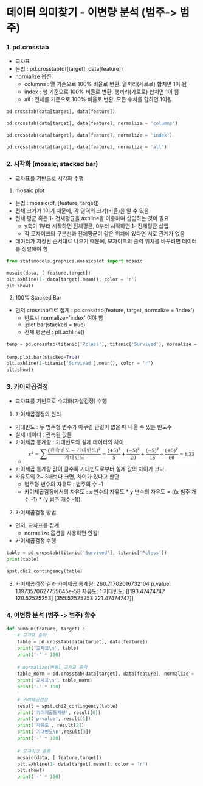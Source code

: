 # 데이터 의미찾기 - 이변량 분석 (범주-> 범주)

### 1. pd.crosstab
* 교차표
* 문법 : pd.crosstab(df[target], data[feature])
* normalize 옵션
    * columns : 열 기준으로 100% 비율로 변환. 열끼리(세로로) 합치면 1이 됨
    * index : 행 기준으로 100% 비율로 변환. 행끼리(가로로) 합치면 1이 됨
    * all : 전체를 기준으로 100% 비율로 변환. 모든 수치를 합하면 1이됨
```python
pd.crosstab(data[target], data[feature])
```
```python
pd.crosstab(data[target], data[feature], normalize = 'columns')
```
```python
pd.crosstab(data[target], data[feature], normalize = 'index')
```
```python
pd.crosstab(data[target], data[feature], normalize = 'all')
```


### 2. 시각화 (**mosaic**, stacked bar)
* 교차표를 기반으로 시각화 수행

1. mosaic plot
* 문법 : mosaic(df, [feature, target])
* 전체 크기가 1이기 때문에, 각 영역의 크기(비율)을 알 수 있음
* 전체 평균 혹은 1- 전체평균을 axhline을 이용하여 삽입하는 것이 필요
    * y축이 1부터 시작하면 전체평균, 0부터 시작하면 1- 전체평균 삽입
    * 각 모자이크의 구분선과 전체평균이 같은 위치에 있다면 서로 관계가 없음
* 데이터가 저장된 순서대로 나오기 때문에, 모자이크의 출력 위치를 바꾸려면 데이터를 정렬해야 함
```python
from statsmodels.graphics.mosaicplot import mosaic 
```
```python
mosaic(data, [ feature,target])
plt.axhline(1- data[target].mean(), color = 'r')
plt.show()
```

2. 100% Stacked Bar
* 먼저 crosstab으로 집계 : pd.crosstab(feature, target, normalize = 'index')
    * 반드시 normalize='index' 여야 함
    * .plot.bar(stacked = true)
    * 전체 평균선 : plt.axhline()
```python
temp = pd.crosstab(titanic['Pclass'], titanic['Survived'], normalize = 'index')

temp.plot.bar(stacked=True)
plt.axhline(1-titanic['Survived'].mean(), color = 'r')
plt.show()
```

### 3. 카이제곱검정
* 교차표를 기반으로 수치화(가설검정) 수행

1. 카이제곱검정의 원리
* 기대빈도 : 두 범주형 변수가 아무련 관련이 없을 때 나올 수 있는 빈도수
* 실제 데이터 : 관측된 값들
* 카이제곱 통계량 : 기대빈도와 실제 데이터의 차이
    * ![image.png](https://github.com/DA4BAM/image/blob/main/%EC%B9%B4%EC%9D%B4%EC%A0%9C%EA%B3%B1%20%ED%86%B5%EA%B3%84%EB%9F%89.png?raw=true)
* 카이제곱 통계량 값이 클수록 기대빈도로부터 실제 값의 차이가 크다.
* 자유도의 2~ 3배보다 크면, 차이가 있다고 판단
    * 범주형 변수의 자유도 : 범주의 수 -1
    * 카이제곱검정에서의 자유도 : x 변수의 자유도 * y 변수의 자유도 = ((x 범주 개수 -1) * (y 범주 개수 -1))

2. 카이제곱검정 방법
* 먼저, 교차표를 집계
    * normalize 옵션을 사용하면 안됨!
* 카이제곱검정 수행

```python
table = pd.crosstab(titanic['Survived'], titanic['Pclass'])
print(table)
```

```python
spst.chi2_contingency(table)
```

3. 카이제곱검정 결과
    카이제곱 통계량:  260.71702016732104
    p.value:  1.1973570627755645e-58
    자유도:  1
    기대빈도: [[193.47474747 120.52525253]
              [355.52525253 221.47474747]]


### 4. 이변량 분석 (범주 -> 범주) 함수
```python
def bumbum(feature, target) :
    # 교차표 출력
    table = pd.crosstab(data[target], data[feature])
    print('교차표\n', table)
    print('-' * 100)

    # normalize(비율) 교차표 출력
    table_norm = pd.crosstab(data[target], data[feature], normalize = 'columns')
    print('교차표\n', table_norm)
    print('-' * 100)

    # 카이제곱검정
    result = spst.chi2_contingency(table)
    print('카이제곱통계량', result[0])
    print('p-value', result[1])
    print('자유도', result[2])
    print('기대빈도\n',result[3])
    print('-' * 100)

    # 모자이크 플롯
    mosaic(data, [ feature,target])
    plt.axhline(1- data[target].mean(), color = 'r')
    plt.show()
    print('-' * 100)
```